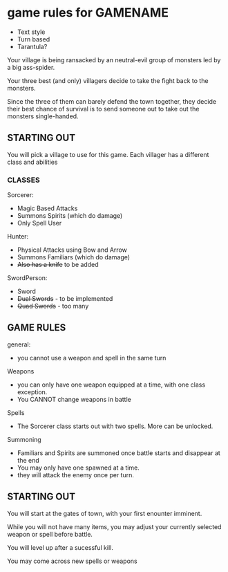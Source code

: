 # game rules for GAMENAME

- Text style
- Turn based
- Tarantula?

Your village is being ransacked by an neutral-evil group of monsters led by a big ass-spider. 

Your three best (and only) villagers decide to take the fight back to the monsters. 

Since the three of them can barely defend the town together, they decide their best chance of survival is to send someone out to take out the monsters single-handed.

## STARTING OUT

You will pick a village to use for this game.
Each villager has a different class and abilities

### CLASSES

Sorcerer: 
- Magic Based Attacks
- Summons Spirits (which do damage)
- Only Spell User

Hunter:
- Physical Attacks using Bow and Arrow
- Summons Familiars (which do damage)
- ~~Also has a knife~~ to be added

SwordPerson:
- Sword
- ~~Dual Swords~~ - to be implemented
- ~~Quad Swords~~ - too many

## GAME RULES

general:
- you cannot use a weapon and spell in the same turn

Weapons
- you can only have one weapon equipped at a time, with one class exception.
- You CANNOT change weapons in battle

Spells
- The Sorcerer class starts out with two spells. More can be unlocked.

Summoning
- Familiars and Spirits are summoned once battle starts and disappear at the end
- You may only have one spawned at a time.
- they will attack the enemy once per turn.

## STARTING OUT

You will start at the gates of town, with your first enounter imminent.

While you will not have many items, you may adjust your currently selected weapon or spell before battle.

You will level up after a sucessful kill.

You may come across new spells or weapons

